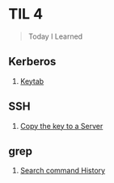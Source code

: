 # TIL 4
>Today I Learned

## Kerberos
 1. [Keytab](kerberos/keytab.md)

## SSH
 1. [Copy the key to a Server](ssh/copykey.md) 

## grep
 1. [Search command History](grep/history.md)
